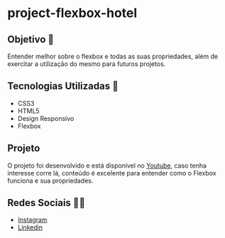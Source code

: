 # project-flexbox-hotel

## Objetivo 🎯

Entender melhor sobre o flexbox e todas as suas propriedades, além de exercitar a utilização do mesmo para futuros projetos.

## Tecnologias Utilizadas 🚀

- CSS3
- HTML5
- Design Responsivo
- Flexbox

## Projeto

O projeto foi desenvolvido e está disponível no [Youtube](https://www.youtube.com/watch?v=KIKekNqq3so&list=PLwXQLZ3FdTVGjLmjwfRc0Q9TA5U-PCWp4), caso tenha interesse corre lá, conteúdo é excelente para entender como o Flexbox funciona e sua propriedades.

## Redes Sociais 🙋‍♀

- [Instagram](https://www.instagram.com/alinecamar/)
- [Linkedin](https://www.linkedin.com/in/alinecamar/)


